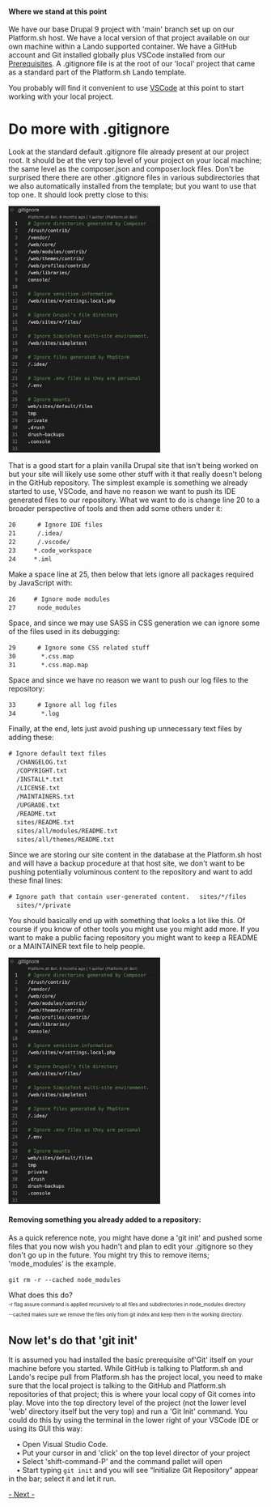 
#### Where we stand at this point
We have our base Drupal 9 project with 'main' branch set up on our Platform.sh host.  We have a local version of that project available on our own machine within a Lando supported container.  We have a GitHub account and Git installed globally plus VSCode installed from our [Prerequisites](../cicd/prerequisites.md).    A .gitignore file is at the root of our 'local' project that came as a standard part of the Platform.sh Lando template.  

You probably will find it convenient to use [VSCode](../book/vscodedrupallocal.md) at this point to start working with your local project.  

# Do more with .gitignore

Look at the standard default .gitignore file already present at our project root.  It should be at the very top level of your project on your local machine; the same level as the composer.json and composer.lock files.  Don't be surprised there there are other .gitignore files in various subdirectories that we also automatically installed from the template; but you want to use that top one.  It should look pretty close to this:

<img src="../cicd/captures/gitignore1.png"  width="300">

That is a good start for a plain vanilla Drupal site that isn't being worked on but your site will likely use some other stuff with it that really doesn't belong in the GitHub repository.  The simplest example is something we already started to use, VSCode, and have no reason we want to push its IDE generated files to our repository.  What we want to do is change line 20 to a broader perspective of tools and then add some others under it:

`20      # Ignore IDE files`<br> 
`21      /.idea/`<br>
`22      /.vscode/`<br>
`23     *.code_workspace`<br>
`24     *.iml`<br>

Make a space line at 25, then below that lets ignore all packages required by JavaScript with:

`26     # Ignore mode modules`<br>
`27      node_modules`<br>

Space, and since we may use SASS in CSS generation we can ignore some of the files used in its debugging:

`29      # Ignore some CSS related stuff`<br>
`30       *.css.map`<br>
`31       *.css.map.map`<br>

Space and since we have no reason we want to push our log files to the repository:

`33      # Ignore all log files`<br>
`34       *.log`<br>

Finally, at the end, lets just avoid pushing up unnecessary text files by adding these:

 `# Ignore default text files`<br>
&nbsp;&nbsp;&nbsp;&nbsp;`/CHANGELOG.txt`<br>
&nbsp;&nbsp;&nbsp;&nbsp;`/COPYRIGHT.txt`<br>
&nbsp;&nbsp;&nbsp;&nbsp;`/INSTALL*.txt`<br>
&nbsp;&nbsp;&nbsp;&nbsp;`/LICENSE.txt`<br>
&nbsp;&nbsp;&nbsp;&nbsp;`/MAINTAINERS.txt`<br>
&nbsp;&nbsp;&nbsp;&nbsp;`/UPGRADE.txt`<br>
&nbsp;&nbsp;&nbsp;&nbsp;`/README.txt`<br>
&nbsp;&nbsp;&nbsp;&nbsp;`sites/README.txt`<br>
&nbsp;&nbsp;&nbsp;&nbsp;`sites/all/modules/README.txt`<br>
&nbsp;&nbsp;&nbsp;&nbsp;`sites/all/themes/README.txt`<br>

Since we are storing our site content in the database at the Platform.sh host and will have a backup procedure at that host site, we don't want to be pushing potentially voluminous content to the repository and want to add these final lines:

`# Ignore path that contain user-generated content.`
&nbsp;&nbsp;&nbsp;&nbsp;`sites/*/files`<br>
&nbsp;&nbsp;&nbsp;&nbsp;`sites/*/private`<br>

You should basically end up with something that looks a lot like this.  Of course if you know of other tools you might use you might add more.  If you want to make a public facing repository you might want to keep a README or a MAINTAINER text file to help people.  


<img src="../cicd/captures/gitignore1.png"  width="300">


#### Removing something you already added to a repository:
As a quick reference note, you might have done a 'git init' and pushed some files that you now wish you hadn't and plan to edit your .gitignore so they don't go up in the future.  You might try this to remove items; 'mode_modules' is the example.

`git rm -r --cached node_modules`


What does this do?<br>
<sup><sub>-r flag assure command is applied recursively to all files and subdirectories in node_modules directory</sub></sup><br>
<sup><sub>--cached makes sure we remove the files only from git index and keep them in the working directory.</sub></sup><br> 

## Now let's do that 'git init'

It is assumed you had installed the basic prerequisite of'Git' itself on your machine before you started.  While GitHub is talking to Platform.sh and Lando's recipe pull from Platform.sh has the project local, you need to make sure that the local project is talking to the GitHub and Platform.sh repositories of that project; this is where your local copy of Git comes into play.  Move into the top directory level of the project (not the lower level 'web' directory itself but the very top) and run a 'Git Init' command. You could do this by using the terminal in the lower right of your VSCode IDE or using its GUI this way:

&nbsp;&nbsp;&nbsp;&nbsp;• Open Visual Studio Code.<br>
&nbsp;&nbsp;&nbsp;&nbsp;• Put your cursor in and 'click' on the top level director of your project<br>
&nbsp;&nbsp;&nbsp;&nbsp;• Select 'shift-command-P' and the command pallet will open<br>
&nbsp;&nbsp;&nbsp;&nbsp;• Start typing `git init` and you will see “Initialize Git Repository” appear in the bar; select it and let it run.<br>


[- Next -](../cicd/cruisevscode.md)
